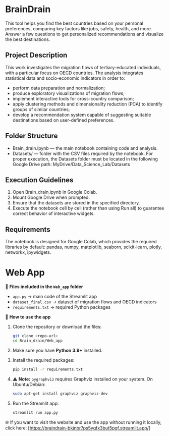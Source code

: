 # BrainDrain
This tool helps you find the best countries based on your personal preferences, comparing key factors like jobs, safety, health, and more. Answer a few questions to get personalized recommendations and visualize the best destinations.

## Project Description
This work investigates the migration flows of tertiary-educated individuals, with a particular focus
on OECD countries. The analysis integrates statistical data and socio-economic indicators in order
to:
* perform data preparation and normalization;
* produce exploratory visualizations of migration flows;
* implement interactive tools for cross-country comparison;
* apply clustering methods and dimensionality reduction (PCA) to identify groups of similar
countries;
* develop a recommendation system capable of suggesting suitable destinations based on
user-defined preferences.

## Folder Structure
* Brain_drain.ipynb — the main notebook containing code and analysis.
* Datasets/ — folder with the CSV files required by the notebook.
For proper execution, the Datasets folder must be located in the following Google Drive path:
MyDrive/Data_Science_Lab/Datasets

## Execution Guidelines
1. Open Brain_drain.ipynb in Google Colab.
2. Mount Google Drive when prompted.
3. Ensure that the datasets are stored in the specified directory.
4. Execute the notebook cell by cell (rather than using Run all) to guarantee correct behavior of
interactive widgets.

## Requirements
The notebook is designed for Google Colab, which provides the required libraries by default:
pandas, numpy, matplotlib, seaborn, scikit-learn, plotly, networkx, ipywidgets.



# Web App

📁 **Files included in the `Web_app` folder**

* `app.py` → main code of the Streamlit app
* `dataset_final.csv` → dataset of migration flows and OECD indicators
* `requirements.txt` → required Python packages

🚀 **How to use the app**

1. Clone the repository or download the files:

   ```bash
   git clone <repo-url>
   cd Brain_drain/Web_app
   ```

2. Make sure you have **Python 3.9+** installed.

3. Install the required packages:

   ```bash
   pip install -r requirements.txt
   ```

4. ⚠️ **Note:** `pygraphviz` requires Graphviz installed on your system. On Ubuntu/Debian:

   ```bash
   sudo apt-get install graphviz graphviz-dev
   ```

5. Run the Streamlit app:

   ```bash
   streamlit run app.py
   ```

🌐 If you want to visit the website and use the app without running it locally, click here: [https://braindrain-bkjnbr7ps5yqfx3but5pqf.streamlit.app/]



 

